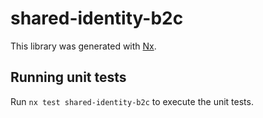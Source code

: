 # shared-identity-b2c

This library was generated with [Nx](https://nx.dev).

## Running unit tests

Run `nx test shared-identity-b2c` to execute the unit tests.

